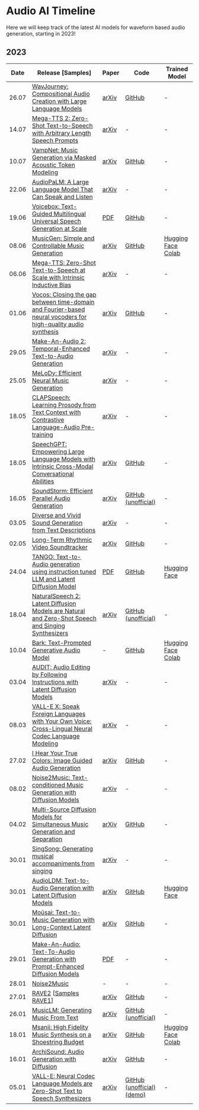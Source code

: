 # Audio AI Timeline

Here we will keep track of the latest AI models for waveform based audio generation, starting in 2023!

## 2023

| Date  | Release [Samples]                                                                                                                                                                              | Paper                                            | Code                                                                             | Trained Model                                                                                                                                                       |
| ----- | ---------------------------------------------------------------------------------------------------------------------------------------------------------------------------------------------- | ------------------------------------------------ | -------------------------------------------------------------------------------- | ------------------------------------------------------------------------------------------------------------------------------------------------------------------- |
| 26.07 | [WavJourney: Compositional Audio Creation with Large Language Models](https://audio-agi.github.io/WavJourney_demopage/)                                                                      | [arXiv](https://arxiv.org/abs/2307.14335)        | [GitHub](https://github.com/Audio-AGI/WavJourney)                                   | -                                                                                                                                                                   |
| 14.07 | [Mega-TTS 2: Zero-Shot Text-to-Speech with Arbitrary Length Speech Prompts](https://mega-tts.github.io/mega2_demo/)                                                                          | [arXiv](https://arxiv.org/abs/2307.07218)         | -                                                                                   | -                                                                                                                                                                   |
| 10.07 | [VampNet: Music Generation via Masked Acoustic Token Modeling](https://hugo-does-things.notion.site/VampNet-Music-Generation-via-Masked-Acoustic-Token-Modeling-e37aabd0d5f1493aa42c5711d0764b33)                                                                                   | [arXiv](https://arxiv.org/abs/2307.04686)        | [GitHub](https://github.com/hugofloresgarcia/vampnet)                                | -                                                                                                                                                                   |
| 22.06 | [AudioPaLM: A Large Language Model That Can Speak and Listen](https://google-research.github.io/seanet/audiopalm/examples/)                                                                   | [arXiv](https://arxiv.org/abs//2306.12925)        | -                                                                                   | -                                                                                                                                                                   |
| 19.06 | [Voicebox: Text-Guided Multilingual Universal Speech Generation at Scale](https://voicebox.metademolab.com/)                                                                                  | [PDF](https://scontent-lga3-2.xx.fbcdn.net/v/t39.8562-6/354636794_599417672291955_3799385851435258804_n.pdf?_nc_cat=101&ccb=1-7&_nc_sid=ad8a9d&_nc_ohc=bN1S0esWehwAX_22ORV&_nc_ht=scontent-lga3-2.xx&oh=00_AfCtouRXIvwDx10qPVMNkq_4xMTVOQUrfmyYQW--9cIoWg&oe=64947BF1)        | [GitHub](https://github.com/SpeechifyInc/Meta-voicebox)                                | -                                                                                                                                                                   |
| 08.06 | [MusicGen: Simple and Controllable Music Generation](https://ai.honu.io/papers/musicgen/)                                                                                                     | [arXiv](https://arxiv.org/abs/2306.05284)        | [GitHub](https://github.com/facebookresearch/audiocraft)                            | [Hugging Face](https://huggingface.co/spaces/facebook/MusicGen) [Colab](https://colab.research.google.com/drive/1fxGqfg96RBUvGxZ1XXN07s3DthrKUl4-?usp=sharing)              |
| 06.06 | [Mega-TTS: Zero-Shot Text-to-Speech at Scale with Intrinsic Inductive Bias](https://mega-tts.github.io/demo-page/)                                                                            | [arXiv](https://arxiv.org/abs/2306.03509)        | -                                                                                   | -                                                                                                                                                                   |
| 01.06 | [Vocos: Closing the gap between time-domain and Fourier-based neural vocoders for high-quality audio synthesis](https://charactr-platform.github.io/vocos/)                                   | [arXiv](https://arxiv.org/abs/2306.00814)        | [GitHub](https://github.com/charactr-platform/vocos)                                | -                                                                                                                                                                   |
| 29.05 | [Make-An-Audio 2: Temporal-Enhanced Text-to-Audio Generation](https://make-an-audio-2.github.io/)                                                                                             | [arXiv](https://arxiv.org/abs/2305.18474)        | -                                                                                   | -                                                                                                                                                                   |
| 25.05 | [MeLoDy: Efficient Neural Music Generation](https://efficient-melody.github.io/)                                                                                                              | [arXiv](https://arxiv.org/abs/2305.15719)        | -                                                                                   | -                                                                                                                                                                   |
| 18.05 | [CLAPSpeech: Learning Prosody from Text Context with Contrastive Language-Audio Pre-training](https://clapspeech.github.io/)                                                                  | [arXiv](https://arxiv.org/abs/2305.10763)        | -                                                                                   | -                                                                                                                                                                   |
| 18.05 | [SpeechGPT: Empowering Large Language Models with Intrinsic Cross-Modal Conversational Abilities](https://0nutation.github.io/SpeechGPT.github.io/)                                           | [arXiv](https://arxiv.org/abs/2305.11000)        | [GitHub](https://github.com/0nutation/SpeechGPT)                                    | -                                                                                                                                                                   |
| 16.05 | [SoundStorm: Efficient Parallel Audio Generation](https://google-research.github.io/seanet/soundstorm/examples/)                                                                              | [arXiv](https://arxiv.org/abs/2305.09636)        | [GitHub (unofficial)](https://github.com/lucidrains/soundstorm-pytorch)             | -                                                                                                                                                                   |
| 03.05 | [Diverse and Vivid Sound Generation from Text Descriptions](https://ligw1998.github.io/audiogeneration.html)                                                                                  | [arXiv](https://arxiv.org/abs/2305.01980)        | -                                                                                   | -                                                                                                                                                                   |
| 02.05 | [Long-Term Rhythmic Video Soundtracker](https://justinyuu.github.io/LORIS/)                                                                              | [arXiv](https://arxiv.org/abs/2305.01319)        | [GitHub](https://github.com/OpenGVLab/LORIS)             | -                                                                                                                                                                   |
| 24.04 | [TANGO: Text-to-Audio generation using instruction tuned LLM and Latent Diffusion Model](https://tango-web.github.io/)                                                                        | [PDF](https://openreview.net/pdf?id=1Sn2WqLku1e) | [GitHub](https://github.com/declare-lab/tango)                                   | [Hugging Face](https://huggingface.co/declare-lab/tango)                                                                                                            |
| 18.04 | [NaturalSpeech 2: Latent Diffusion Models are Natural and Zero-Shot Speech and Singing Synthesizers](https://speechresearch.github.io/naturalspeech2/)                                        | [arXiv](https://arxiv.org/abs/2304.09116)        | [GitHub (unofficial)](https://github.com/lucidrains/naturalspeech2-pytorch)        | -                                                                                                                                                                   |
| 10.04 | [Bark: Text-Prompted Generative Audio Model](https://github.com/suno-ai/bark)                                                                                                                  | -                                                | [GitHub](https://github.com/suno-ai/bark)                                        | [Hugging Face](https://huggingface.co/spaces/suno/bark) [Colab](https://colab.research.google.com/drive/1eJfA2XUa-mXwdMy7DoYKVYHI1iTd9Vkt?usp=sharing)              |
| 03.04 | [AUDIT: Audio Editing by Following Instructions with Latent Diffusion Models](https://audit-demo.github.io/)                                                                                  | [arXiv](https://arxiv.org/abs/2304.00830)        | -                                                                                | -                                                                                                                                                                   |
| 08.03 | [VALL-E X: Speak Foreign Languages with Your Own Voice: Cross-Lingual Neural Codec Language Modeling](https://vallex-demo.github.io/)                                                          | [arXiv](https://arxiv.org/abs/2303.03926)        | -                                                                                | -                                                                                                                                                                   |
| 27.02 | [I Hear Your True Colors: Image Guided Audio Generation](https://pages.cs.huji.ac.il/adiyoss-lab/im2wav/)                                                                                       | [arXiv](https://arxiv.org/abs/2211.03089)        | [GitHub](https://github.com/RoySheffer/im2wav)                                  | -                                                                                                                                                                   |
| 08.02 | [Noise2Music: Text-conditioned Music Generation with Diffusion Models](https://google-research.github.io/noise2music/)                                                                         | [arXiv](https://arxiv.org/abs/2302.03917)        | -                                                                                | -                                                                                                                                                                   |
| 04.02 | [Multi-Source Diffusion Models for Simultaneous Music Generation and Separation](https://gladia-research-group.github.io/multi-source-diffusion-models/)                                       | [arXiv](https://arxiv.org/abs/2302.02257)        | [GitHub](https://github.com/gladia-research-group/multi-source-diffusion-models) | -                                                                                                                                                                   |
| 30.01 | [SingSong: Generating musical accompaniments from singing](https://storage.googleapis.com/sing-song/index.html)                                                                                | [arXiv](https://arxiv.org/abs/2301.12662)        | -                                                                                | -                                                                                                                                                                   |
| 30.01 | [AudioLDM: Text-to-Audio Generation with Latent Diffusion Models](https://audioldm.github.io/)                                                                                                 | [arXiv](https://arxiv.org/abs/2301.12503)        | [GitHub](https://github.com/haoheliu/AudioLDM)                                   | [Hugging Face](https://huggingface.co/spaces/haoheliu/audioldm-text-to-audio-generation)                                                                            |
| 30.01 | [Moûsai: Text-to-Music Generation with Long-Context Latent Diffusion](https://anonymous0.notion.site/Mo-sai-Text-to-Audio-with-Long-Context-Latent-Diffusion-b43dbc71caf94b5898f9e8de714ab5dc) | [arXiv](https://arxiv.org/abs/2301.11757)        | [GitHub](https://github.com/archinetai/audio-diffusion-pytorch)                  | -                                                                                                                                                                   |
| 29.01 | [Make-An-Audio: Text-To-Audio Generation with Prompt-Enhanced Diffusion Models](https://text-to-audio.github.io/)                                                                              | [PDF](https://text-to-audio.github.io/paper.pdf) | -                                                                                | -                                                                                                                                                                   |
| 28.01 | [Noise2Music](https://noise2music.github.io/)                                                                                                                                                  | -                                                | -                                                                                | -                                                                                                                                                                   |
| 27.01 | [RAVE2](https://twitter.com/antoine_caillon/status/1618959533065535491?s=20&t=jMkPWBFuAH19HI9m5Sklmg) [[Samples RAVE1](https://anonymous84654.github.io/RAVE_anonymous/)]                      | [arXiv](https://arxiv.org/abs/2111.05011)        | [GitHub](https://github.com/acids-ircam/RAVE)                                    | -                                                                                                                                                                   |
| 26.01 | [MusicLM: Generating Music From Text](https://google-research.github.io/seanet/musiclm/examples/)                                                                                              | [arXiv](https://arxiv.org/abs/2301.11325)        | [GitHub (unofficial)](https://github.com/lucidrains/musiclm-pytorch)             | -                                                                                                                                                                   |
| 18.01 | [Msanii: High Fidelity Music Synthesis on a Shoestring Budget](https://kinyugo.github.io/msanii-demo/)                                                                                         | [arXiv](https://arxiv.org/abs/2301.06468)        | [GitHub](https://github.com/Kinyugo/msanii)                                      | [Hugging Face](https://huggingface.co/spaces/kinyugo/msanii) [Colab](https://colab.research.google.com/github/Kinyugo/msanii/blob/main/notebooks/msanii_demo.ipynb) |
| 16.01 | [ArchiSound: Audio Generation with Diffusion](https://flavioschneider.notion.site/Audio-Generation-with-Diffusion-c4f29f39048d4f03a23da13078a44cdb)                                            | [arXiv](https://arxiv.org/abs/2301.13267)        | [GitHub](https://github.com/archinetai/audio-diffusion-pytorch)                  | -                                                                                                                                                                   |
| 05.01 | [VALL-E: Neural Codec Language Models are Zero-Shot Text to Speech Synthesizers](https://valle-demo.github.io/)                                                                                | [arXiv](https://arxiv.org/abs/2301.02111)        | [GitHub (unofficial)](https://github.com/lifeiteng/vall-e) [(demo)](https://lifeiteng.github.io/valle/index.html)                                                                               | -                                                                                                                                                                 |
